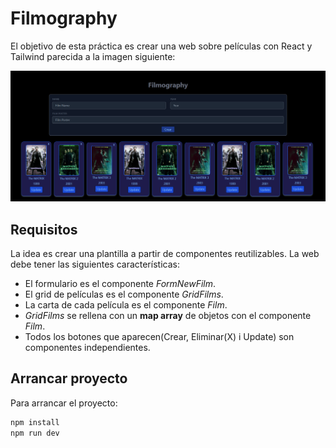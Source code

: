 # Filmography

El objetivo de esta práctica es crear una web sobre películas con React y Tailwind parecida a la imagen siguiente:

![Filmography](./docs/readme-img/filmography.png)

## Requisitos

La idea es crear una plantilla a partir de componentes reutilizables. La web debe tener las siguientes características:

- El formulario es el componente _FormNewFilm_.
- El grid de películas es el componente _GridFilms_.
- La carta de cada película es el componente _Film_.
- _GridFilms_ se rellena con un **map array** de objetos con el componente _Film_.
- Todos los botones que aparecen(Crear, Eliminar(X) i Update) son componentes independientes.

## Arrancar proyecto

Para arrancar el proyecto:

```bash
npm install
npm run dev
```
